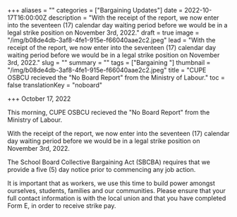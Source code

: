 +++
aliases = ""
categories = ["Bargaining Updates"]
date = 2022-10-17T16:00:00Z
description = "With the receipt of the report, we now enter into the seventeen (17) calendar day waiting period before we would be in a legal strike position on November 3rd, 2022."
draft = true
image = "/img/b08de4db-3af8-4fe1-915e-f66040aae2c2.jpeg"
lead = "With the receipt of the report, we now enter into the seventeen (17) calendar day waiting period before we would be in a legal strike position on November 3rd, 2022."
slug = ""
summary = ""
tags = ["Bargaining "]
thumbnail = "/img/b08de4db-3af8-4fe1-915e-f66040aae2c2.jpeg"
title = "CUPE OSBCU recieved the \"No Board Report\" from the Ministry of Labour."
toc = false
translationKey = "noboard"

+++
October 17, 2022

This morning, CUPE OSBCU recieved the "No Board Report" from the Ministry of Labour.

With the receipt of the report, we now enter into the seventeen (17) calendar day waiting period before we would be in a legal strike position on November 3rd, 2022.

The School Board Collective Bargaining Act (SBCBA) requires that we provide a five (5) day notice prior to commencing any job action.

It is important that as workers, we use this time to build power amongst ourselves, students, families and our communities. Please ensure that your full contact information is with the local union and that you have completed Form E, in order to receive strike pay.